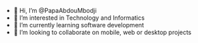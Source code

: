 - 👋 Hi, I’m @PapaAbdouMbodji
- 👀 I’m interested in Technology and Informatics
- 🌱 I’m currently learning software development
- 💞️ I’m looking to collaborate on mobile, web or desktop projects
